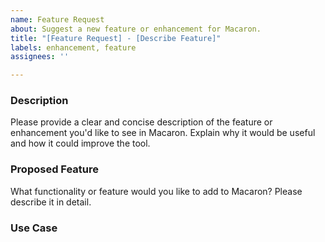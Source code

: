 ```yaml
---
name: Feature Request
about: Suggest a new feature or enhancement for Macaron.
title: "[Feature Request] - [Describe Feature]"
labels: enhancement, feature
assignees: ''

---
```


### Description
Please provide a clear and concise description of the feature or enhancement you'd like to see in Macaron. Explain why it would be useful and how it could improve the tool.

### Proposed Feature
What functionality or feature would you like to add to Macaron? Please describe it in detail.

### Use Case
